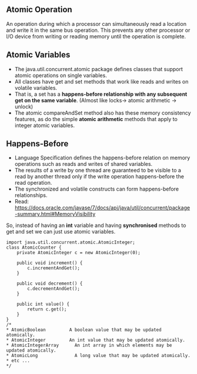 ## Atomic Operation 
An operation during which a processor can simultaneously read a location and write it in the same bus operation. 
This prevents any other processor or I/O device from writing or reading memory until the operation is complete.

## Atomic Variables
* The java.util.concurrent.atomic package defines classes that support atomic operations on single variables. 
* All classes have get and set methods that work like reads and writes on volatile variables. 
* That is, a set has a **happens-before relationship with any subsequent get on the same variable**. (Almost like locks-> atomic arithmetic -> unlock)
* The atomic compareAndSet method also has these memory consistency features, as do the simple **atomic arithmetic** methods that apply to integer atomic variables.

## Happens-Before
* Language Specification defines the happens-before relation on memory operations such as reads and writes of shared variables. 
* The results of a write by one thread are guaranteed to be visible to a read by another thread only if the write operation happens-before the read operation. 
* The synchronized and volatile constructs can form happens-before relationships.
* Read: https://docs.oracle.com/javase/7/docs/api/java/util/concurrent/package-summary.html#MemoryVisibility
 
So, instead of having an **int** variable and having **synchronised** methods to get and set we can just use atomic variables. 
```
import java.util.concurrent.atomic.AtomicInteger;
class AtomicCounter {
    private AtomicInteger c = new AtomicInteger(0);

    public void increment() {
        c.incrementAndGet();
    }

    public void decrement() {
        c.decrementAndGet();
    }

    public int value() {
        return c.get();
    }
}
/*
* AtomicBoolean	        A boolean value that may be updated atomically.
* AtomicInteger	        An int value that may be updated atomically.
* AtomicIntegerArray	  An int array in which elements may be updated atomically.
* AtomicLong	          A long value that may be updated atomically.
* etc ... 
*/
```
